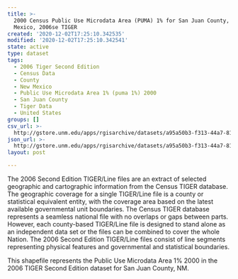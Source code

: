 ```yaml
---
title: >-
  2000 Census Public Use Microdata Area (PUMA) 1% for San Juan County, New
  Mexico, 2006se TIGER
created: '2020-12-02T17:25:10.342535'
modified: '2020-12-02T17:25:10.342541'
state: active
type: dataset
tags:
  - 2006 Tiger Second Edition
  - Census Data
  - County
  - New Mexico
  - Public Use Microdata Area 1% (puma 1%) 2000
  - San Juan County
  - Tiger Data
  - United States
groups: []
csv_url: >-
  http://gstore.unm.edu/apps/rgisarchive/datasets/a95a50b3-f313-44a7-81c7-1e89b277493e/tgr2006se_sanj_puma1.derived.csv
json_url: >-
  http://gstore.unm.edu/apps/rgisarchive/datasets/a95a50b3-f313-44a7-81c7-1e89b277493e/tgr2006se_sanj_puma1.derived.json
layout: post

---
```

The 2006 Second Edition TIGER/Line files are an extract of selected geographic and cartographic information from the Census TIGER database.  The geographic coverage for a single TIGER/Line file is a county or statistical equivalent entity, with the coverage area based on the latest available governmental unit boundaries. The Census TIGER database represents a seamless national file with no overlaps or gaps between parts.  However, each county-based TIGER/Line file is designed to stand alone as an independent data set or the files can be combined to cover the whole Nation.  The 2006 Second Edition  TIGER/Line files consist of line segments representing physical features and governmental and statistical boundaries.

This shapefile represents the Public Use Microdata Area 1% 2000 in the 2006 TIGER Second Edition dataset for San Juan County, NM.
